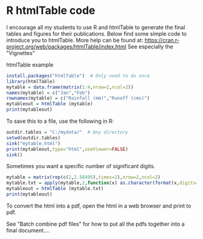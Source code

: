 # R htmlTable code

I encourage all my students to use R and htmlTable to generate the final tables and figures for their publications.
Below find some simple code to introduce you to htmlTable.
More help can be found at:
https://cran.r-project.org/web/packages/htmlTable/index.html
  See especially the "Vignettes"

htmlTable example

```R
install.packages("htmlTable")  # Only need to do once
library(htmlTable)
mytable = data.frame(matrix(1:4,nrow=2,ncol=2))
names(mytable) = c("Jan","Feb")
rownames(mytable) = c("Rainfall (mm)","Runoff (cms)")
mytableout = htmlTable (mytable)
print(mytableout)
```

To save this to a file, use the following in R:

```R
outdir.tables = "C:/mydata/"  # Any directory
setwd(outdir.tables)
sink("mytable.html")
print(mytableout,type="html",useViewer=FALSE)
sink()
```

Sometimes you want a specific number of significant digits.

```R
mytable = matrix(rep(c(2,2.58495),times=2),nrow=2,ncol=2)
mytable.txt = apply(mytable,2,function(x) as.character(format(x,digits=2)))
mytableout = htmlTable (mytable.txt)
print(mytableout)
```

To convert the html into a pdf, open the html in a web browser and print to pdf.

See "Batch combine pdf files" for how to put all the pdfs together into a final document....
